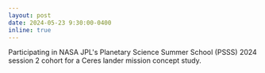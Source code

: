 ```yaml
---
layout: post
date: 2024-05-23 9:30:00-0400
inline: true
---
```


Participating in NASA JPL's Planetary Science Summer School (PSSS) 2024 session 2 cohort for a Ceres lander mission concept study. 